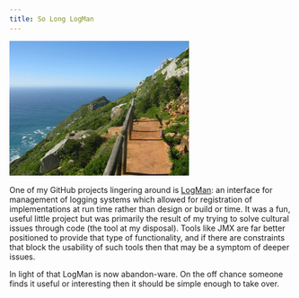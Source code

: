 ```yaml
---
title: So Long LogMan
---
```


<div class="post-img fl">
    <img src="/images/unfinished_walk.jpg"
        title="An abandoned walk"/>
</div>

One of my GitHub projects lingering around is
[LogMan](https://github.com/mwhipple/logman): an interface for
management of logging systems which allowed for registration of
implementations at run time rather than design or build or time. It was
a fun, useful little project but was primarily the result of my
trying to solve cultural issues through code (the tool at my
disposal). Tools like JMX are far better positioned to provide that
type of functionality, and if there are constraints that block the
usability of such tools then that may be a symptom of deeper issues.

In light of that LogMan is now abandon-ware. On the off chance
someone finds it useful or interesting then it should be simple enough
to take over.
